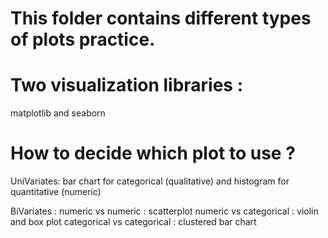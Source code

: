 # This folder contains different types of plots practice. 
# Two visualization libraries :
  matplotlib  and seaborn 
# How to decide which plot to use ?
UniVariates:
    bar chart for categorical (qualitative) and histogram for quantitative (numeric)

BiVariates :
    numeric vs numeric : scatterplot 
    numeric vs categorical : violin and box plot
    categorical vs categorical : clustered bar chart 
